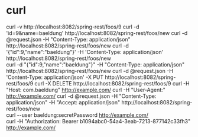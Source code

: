 # curl 
curl -v http://localhost:8082/spring-rest/foos/9
curl -d 'id=9&name=baeldung' http://localhost:8082/spring-rest/foos/new
curl -d @request.json -H "Content-Type: application/json" 
  http://localhost:8082/spring-rest/foos/new
curl -d '{"id":9,"name":"baeldung"}' -H 'Content-Type: application/json' 
  http://localhost:8082/spring-rest/foos/new  
curl -d "{\"id\":9,\"name\":\"baeldung\"}" -H "Content-Type: application/json" 
  http://localhost:8082/spring-rest/foos/new
curl -d @request.json -H 'Content-Type: application/json' 
  -X PUT http://localhost:8082/spring-rest/foos/9
curl -X DELETE http://localhost:8082/spring-rest/foos/9
curl -H "Host: com.baeldung" http://example.com/
curl -H "User-Agent:" http://example.com/
curl -d @request.json -H "Content-Type: application/json" 
  -H "Accept: application/json" http://localhost:8082/spring-rest/foos/new      
curl --user baeldung:secretPassword http://example.com/  
curl -H "Authorization: Bearer b1094abc0-54a4-3eab-7213-877142c33fh3" http://example.com/